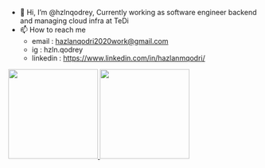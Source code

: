 - 👋 Hi, I’m @hzlnqodrey, Currently working as software engineer backend and managing cloud infra at TeDi
- 📫 How to reach me 
    + email     : hazlanqodri2020work@gmail.com
    + ig        : hzln.qodrey
    + linkedin  : https://www.linkedin.com/in/hazlanmqodri/
<p align="left">
<a href="https://github.com/hzlnqodrey">
  <img height="180em" src="https://github-readme-stats-eight-theta.vercel.app/api?username=hzlnqodrey&show_icons=true&theme=algolia&include_all_commits=true&count_private=true"/>
  <img height="180em" src="https://github-readme-stats-eight-theta.vercel.app/api/top-langs/?username=hzlnqodrey&layout=compact&langs_count=8&theme=algolia"/>
</a>
</p>
<!---
hzlnqodrey/hzlnqodrey is a ✨ special ✨ repository because its `README.md` (this file) appears on your GitHub profile.
You can click the Preview link to take a look at your changes.
--->
